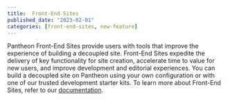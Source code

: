 ```yaml
---
title:  Front-End Sites
published_date: "2023-02-01"
categories: [front-end-sites, new-feature]
---
```

Pantheon Front-End Sites provide users with tools that improve the experience of building a decoupled site. Front-End Sites expedite the delivery of key functionality for site creation, accelerate time to value for new users, and improve development and editorial experiences. You can build a decoupled site on Pantheon using your own configuration or with one of our trusted development starter kits. To learn more about Front-End Sites, refer to our [documentation](/guides/decoupled/overview).
